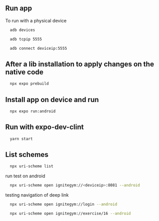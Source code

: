 ## Run app

To run with a physical device

```bash
  adb devices
```

```bash
  adb tcpip 5555
```

```bash
  adb connect deviceip:5555
```

## After a lib installation to apply changes on the native code

```bash
  npx expo prebuild
```

## Install app on device and run

```bash
  npx expo run:android
```

## Run with expo-dev-clint

```bash
  yarn start
```

## List schemes

```bash
  npx uri-scheme list
```

run test on android

```bash
  npx uri-scheme open ignitegym://<deviceip>:8081 --android
```

testing navigation of deep link

```bash
  npx uri-scheme open ignitegym://login --android
```

```bash
  npx uri-scheme open ignitegym://exercise/16 --android
```
